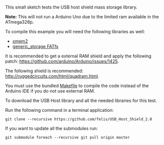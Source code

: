 This small sketch tests the USB host shield mass storage library.

__Note:__ This will not run a Arduino Uno due to the limited ram available in the ATmega328p.

To compile this example you will need the following libraries as well:

* [xmem2](https://github.com/xxxajk/xmem2)
* [generic_storage FATfs](https://github.com/xxxajk/generic_storage)

It is recommended to get a external RAM shield and apply the following patch: <https://github.com/arduino/Arduino/issues/1425>.

The following shield is recommended: <http://ruggedcircuits.com/html/quadram.html>.

You must use the bundled [Makefile](Makefile) to compile the code instead of the Arduino IDE if you do not use external RAM.

To download the USB Host library and all the needed libraries for this test.

Run the following command in a terminal application:

```
git clone --recursive https://github.com/felis/USB_Host_Shield_2.0
```

If you want to update all the submodules run:

```
git submodule foreach --recursive git pull origin master
```